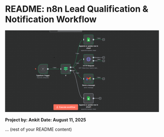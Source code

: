 # README: n8n Lead Qualification & Notification Workflow

[![Workflow Screenshot](ss.png)]()

**Project by: Ankit**
**Date: August 11, 2025**

... (rest of your README content)
